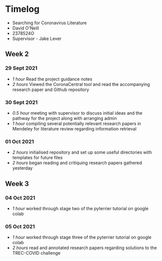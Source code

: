 # Timelog

- Searching for Coronavirus Literature
- David O'Neill
- 2378524O
- Supervisor - Jake Lever

## Week 2

### 29 Sept 2021

- _1 hour_ Read the project guidance notes
- _2 hours_ Viewed the CoronaCentral tool and read the accompanying research paper and Github repository

### 30 Sept 2021

- _0.5 hour_ meeting with supervisor to discuss initial ideas and the pathway for the project along with arranging admin
- _1 hour_ compiling several potentially relevant research papers in Mendeley for literature review regarding information retrieval

### 01 Oct 2021

- _2 hours_ initialised repository and set up some useful directories with templates for future files
- _2 hours_ began reading and critiquing research papers gathered yesterday

## Week 3

### 04 Oct 2021

- _1 hour_ worked through stage two of the pyterrier tutorial on google colab

### 05 Oct 2021

- _1 hour_ worked through stage three of the pyterrier tutorial on google colab
- _2 hours_ read and annotated research papers regarding solutions to the TREC-COVID challenge
